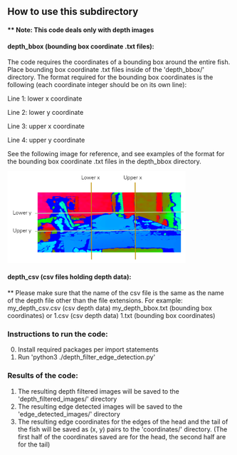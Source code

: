## How to use this subdirectory

#### ** Note: This code deals only with depth images

#### depth_bbox (bounding box coordinate .txt files):
The code requires the coordinates of a bounding box around the entire fish. Place bounding box coordinate .txt files inside of the 'depth_bbox/' directory.
The format required for the bounding box coordinates is the following (each coordinate integer should be on its own line):

Line 1: lower x coordinate

Line 2: lower y coordinate

Line 3: upper x coordinate

Line 4: upper y coordinate


See the following image for reference, and see examples of the format for the bounding box coordinate .txt files in the depth_bbox directory.

<img src="https://github.com/emilyferguson989/FishSense_237D_SP21/blob/main/images/example_coordinates.PNG" width=400>

#### depth_csv (csv files holding depth data):
** Please make sure that the name of the csv file is the same as the name of the depth file other than the file extensions.
For example:
my_depth_csv.csv (csv depth data)
my_depth_bbox.txt (bounding box coordinates)
or
1.csv (csv depth data)
1.txt (bounding box coordinates)

### Instructions to run the code:
0. Install required packages per import statements
1. Run 'python3 ./depth_filter_edge_detection.py'

### Results of the code:
1. The resulting depth filtered images will be saved to the 'depth_filtered_images/' directory
2. The resulting edge detected images will be saved to the 'edge_detected_images/' directory
3. The resulting edge coordinates for the edges of the head and the tail of the fish will be saved as (x, y) pairs to the 'coordinates/' directory. (The first half of the coordinates saved are for the head, the second half are for the tail)
